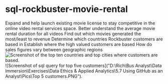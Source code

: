 # sql-rockbuster-movie-rental
Expand and help launch existing movie license to stay competitive in the online video rental services space.
Better understand the average movie rental duration for all videos
Find out which movies generated the most/least to revenue
Determine which countries Rockbuster customers are based in
Establish where the high valued customers are based
How do sales figures vary between geographic regions
![Screenshot of the top ten countries and top cities where customers are based.](https://github.com/Rich-Brad/sql-rockbuster-movie-rental/assets/150104364/025c240b-7e19-4830-86f6-71eda0454695)
![Screenshot of sql query for top five customers]("D:\Rich\Bus Analyst\Data Immersion\Exercises\Data Ethics & Applied Analytics\5.7 Using GitHub as an Analyst\Pics\Top 5 customers.PNG").


